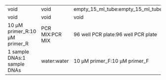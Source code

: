 ||||
|----|----|----|
|void|void|empty_15_ml_tube:empty_15_ml_tube|
|void|void|void|
|10 μM primer_R:10 μM primer_R|PCR MIX:PCR MIX|96 well PCR plate:96 well PCR plate|
|1 sample DNAs:1 sample DNAs|water:water|10 μM primer_F:10 μM primer_F|
